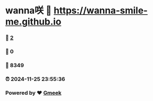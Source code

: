 # wanna咲 :link: https://wanna-smile-me.github.io 
### :page_facing_up: [2](https://wanna-smile-me.github.io/tag.html) 
### :speech_balloon: 0 
### :hibiscus: 8349 
### :alarm_clock: 2024-11-25 23:55:36 
### Powered by :heart: [Gmeek](https://github.com/Meekdai/Gmeek)
